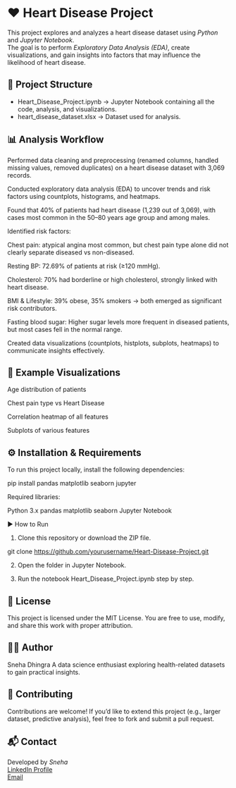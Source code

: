 # ❤ Heart Disease Project

This project explores and analyzes a heart disease dataset using *Python* and *Jupyter Notebook*.  
The goal is to perform *Exploratory Data Analysis (EDA)*, create visualizations, and gain insights into factors that may influence the likelihood of heart disease.

## 📂 Project Structure
- Heart_Disease_Project.ipynb → Jupyter Notebook containing all the code, analysis, and visualizations.  
- heart_disease_dataset.xlsx → Dataset used for analysis.

## 📊 Analysis Workflow

Performed data cleaning and preprocessing (renamed columns, handled missing values, removed duplicates) on a heart disease dataset with 3,069 records.

Conducted exploratory data analysis (EDA) to uncover trends and risk factors using countplots, histograms, and heatmaps.

Found that 40% of patients had heart disease (1,239 out of 3,069), with cases most common in the 50–80 years age group and among males.

Identified risk factors:

Chest pain: atypical angina most common, but chest pain type alone did not clearly separate diseased vs non-diseased.

Resting BP: 72.69% of patients at risk (≥120 mmHg).

Cholesterol: 70% had borderline or high cholesterol, strongly linked with heart disease.

BMI & Lifestyle: 39% obese, 35% smokers → both emerged as significant risk contributors.

Fasting blood sugar: Higher sugar levels more frequent in diseased patients, but most cases fell in the normal range.

Created data visualizations (countplots, histplots, subplots, heatmaps) to communicate insights effectively.  

## 📸 Example Visualizations

Age distribution of patients

Chest pain type vs Heart Disease

Correlation heatmap of all features

Subplots of various features

## ⚙ Installation & Requirements
To run this project locally, install the following dependencies:

pip install pandas matplotlib seaborn jupyter

Required libraries:

Python 3.x
pandas
matplotlib
seaborn
Jupyter Notebook

▶ How to Run

1. Clone this repository or download the ZIP file.

git clone https://github.com/yourusername/Heart-Disease-Project.git

2. Open the folder in Jupyter Notebook.

3. Run the notebook Heart_Disease_Project.ipynb step by step.

## 📜 License

This project is licensed under the MIT License.
You are free to use, modify, and share this work with proper attribution.

## 👩‍💻 Author

Sneha Dhingra
A data science enthusiast exploring health-related datasets to gain practical insights.

## 🤝 Contributing
Contributions are welcome! If you’d like to extend this project (e.g., larger dataset, predictive analysis), feel free to fork and submit a pull request.

## 📬 Contact
Developed by *Sneha*  
[LinkedIn Profile](https://www.linkedin.com/in/sneha-d-508087238?utm_source=share&utm_campaign=share_via&utm_content=profile&utm_medium=android_app)  
[Email](snehadhingra2000@gmail.com)
